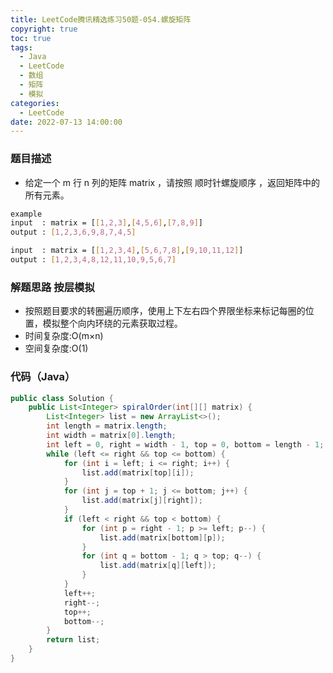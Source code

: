 ```yaml
---
title: LeetCode腾讯精选练习50题-054.螺旋矩阵
copyright: true
toc: true
tags:
  - Java
  - LeetCode
  - 数组
  - 矩阵
  - 模拟
categories:
  - LeetCode
date: 2022-07-13 14:00:00
---
```



### 题目描述

 * 给定一个 m 行 n 列的矩阵 matrix ，请按照 顺时针螺旋顺序 ，返回矩阵中的所有元素。

```bash
example
input  : matrix = [[1,2,3],[4,5,6],[7,8,9]]
output : [1,2,3,6,9,8,7,4,5]

input  : matrix = [[1,2,3,4],[5,6,7,8],[9,10,11,12]]
output : [1,2,3,4,8,12,11,10,9,5,6,7]
```

<!--more-->

### 解题思路 按层模拟

+ 按照题目要求的转圈遍历顺序，使用上下左右四个界限坐标来标记每圈的位置，模拟整个向内环绕的元素获取过程。
+ 时间复杂度:O(m×n)
+ 空间复杂度:O(1)

### 代码（Java）
```java
public class Solution {
    public List<Integer> spiralOrder(int[][] matrix) {
        List<Integer> list = new ArrayList<>();
        int length = matrix.length;
        int width = matrix[0].length;
        int left = 0, right = width - 1, top = 0, bottom = length - 1;
        while (left <= right && top <= bottom) {
            for (int i = left; i <= right; i++) {
                list.add(matrix[top][i]);
            }
            for (int j = top + 1; j <= bottom; j++) {
                list.add(matrix[j][right]);
            }
            if (left < right && top < bottom) {
                for (int p = right - 1; p >= left; p--) {
                    list.add(matrix[bottom][p]);
                }
                for (int q = bottom - 1; q > top; q--) {
                    list.add(matrix[q][left]);
                }
            }
            left++;
            right--;
            top++;
            bottom--;
        }
        return list;
    }
}
```